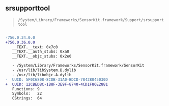 ## srsupporttool

> `/System/Library/Frameworks/SensorKit.framework/Support/srsupporttool`

```diff

-756.0.34.0.0
+756.0.36.0.0
   __TEXT.__text: 0x7c0
   __TEXT.__auth_stubs: 0xa0
   __TEXT.__objc_stubs: 0x2e0

   - /System/Library/Frameworks/SensorKit.framework/SensorKit
   - /usr/lib/libSystem.B.dylib
   - /usr/lib/libobjc.A.dylib
-  UUID: 5F0C6808-8CDB-31A0-BDCD-78428045030D
+  UUID: 12CBED8C-1B8F-3E9F-8740-4CD1F86E2881
   Functions: 9
   Symbols:   22
   CStrings:  64

```
